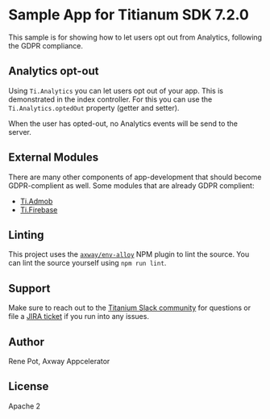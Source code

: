 # Sample App for Titianum SDK 7.2.0

This sample is for showing how to let users opt out from Analytics, following the GDPR compliance.

## Analytics opt-out

Using `Ti.Analytics`  you can let users opt out of your app. This is demonstrated in the index controller. 
For this you can use the `Ti.Analytics.optedOut` property (getter and setter). 

When the user has opted-out, no Analytics events will be send to the server.

## External Modules

There are many other components of app-development that should become GDPR-complient as well. Some modules that are
already GDPR complient:

- [Ti.Admob](https://github.com/appcelerator-modules/ti.admob)
- [Ti.Firebase](https://github.com/hansemannn/titanium-firebase) 

## Linting

This project uses the [`axway/env-alloy`](https://github.com/appcelerator/eslint-config-axway#alloy-apps) NPM plugin
to lint the source. You can lint the source yourself using `npm run lint`.

## Support

Make sure to reach out to the [Titanium Slack community](http://tislack.org) for questions or file a [JIRA ticket](https://jira.appcelerator.org)
if you run into any issues.

## Author

Rene Pot, Axway Appcelerator

## License

Apache 2